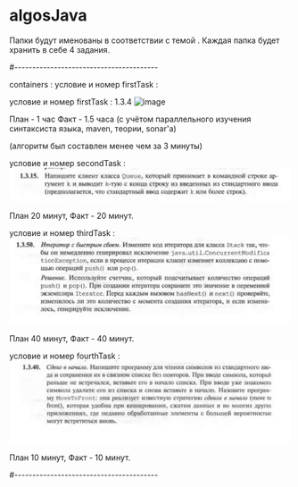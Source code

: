 # algosJava
Папки будут именованы в соответствии с темой .
Каждая папка будет хранить в себе 4 задания.

#----------------------------------------

containers :
условие и номер firstTask : 

условие и номер firstTask :  1.3.4
![image](https://github.com/user-attachments/assets/4e9bd21a-9be7-4046-9ddf-e9ad11be3b03)

План - 1 час 
Факт - 1.5 часа
(с учётом параллельного изучения синтаксиста языка, maven, теории, sonar'a)

(алгоритм был составлен менее чем за 3 минуты)


условие и номер secondTask :
![img_3.png](img_3.png)

План 20 минут, Факт - 20 минут.



условие и номер thirdTask :
![img_5.png](img_5.png)

План 40 минут, Факт - 40 минут.


условие и номер fourthTask :![img_7.png](img_7.png)


План 10 минут, Факт - 10 минут.




#----------------------------------------




